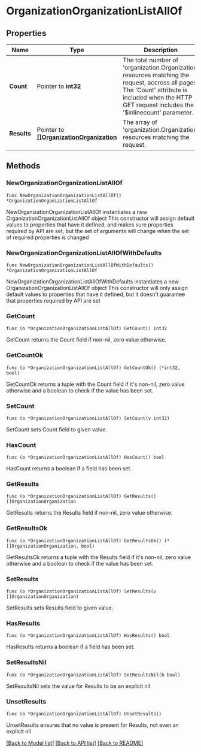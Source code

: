 # OrganizationOrganizationListAllOf

## Properties

Name | Type | Description | Notes
------------ | ------------- | ------------- | -------------
**Count** | Pointer to **int32** | The total number of &#39;organization.Organization&#39; resources matching the request, accross all pages. The &#39;Count&#39; attribute is included when the HTTP GET request includes the &#39;$inlinecount&#39; parameter. | [optional] 
**Results** | Pointer to [**[]OrganizationOrganization**](organization.Organization.md) | The array of &#39;organization.Organization&#39; resources matching the request. | [optional] 

## Methods

### NewOrganizationOrganizationListAllOf

`func NewOrganizationOrganizationListAllOf() *OrganizationOrganizationListAllOf`

NewOrganizationOrganizationListAllOf instantiates a new OrganizationOrganizationListAllOf object
This constructor will assign default values to properties that have it defined,
and makes sure properties required by API are set, but the set of arguments
will change when the set of required properties is changed

### NewOrganizationOrganizationListAllOfWithDefaults

`func NewOrganizationOrganizationListAllOfWithDefaults() *OrganizationOrganizationListAllOf`

NewOrganizationOrganizationListAllOfWithDefaults instantiates a new OrganizationOrganizationListAllOf object
This constructor will only assign default values to properties that have it defined,
but it doesn't guarantee that properties required by API are set

### GetCount

`func (o *OrganizationOrganizationListAllOf) GetCount() int32`

GetCount returns the Count field if non-nil, zero value otherwise.

### GetCountOk

`func (o *OrganizationOrganizationListAllOf) GetCountOk() (*int32, bool)`

GetCountOk returns a tuple with the Count field if it's non-nil, zero value otherwise
and a boolean to check if the value has been set.

### SetCount

`func (o *OrganizationOrganizationListAllOf) SetCount(v int32)`

SetCount sets Count field to given value.

### HasCount

`func (o *OrganizationOrganizationListAllOf) HasCount() bool`

HasCount returns a boolean if a field has been set.

### GetResults

`func (o *OrganizationOrganizationListAllOf) GetResults() []OrganizationOrganization`

GetResults returns the Results field if non-nil, zero value otherwise.

### GetResultsOk

`func (o *OrganizationOrganizationListAllOf) GetResultsOk() (*[]OrganizationOrganization, bool)`

GetResultsOk returns a tuple with the Results field if it's non-nil, zero value otherwise
and a boolean to check if the value has been set.

### SetResults

`func (o *OrganizationOrganizationListAllOf) SetResults(v []OrganizationOrganization)`

SetResults sets Results field to given value.

### HasResults

`func (o *OrganizationOrganizationListAllOf) HasResults() bool`

HasResults returns a boolean if a field has been set.

### SetResultsNil

`func (o *OrganizationOrganizationListAllOf) SetResultsNil(b bool)`

 SetResultsNil sets the value for Results to be an explicit nil

### UnsetResults
`func (o *OrganizationOrganizationListAllOf) UnsetResults()`

UnsetResults ensures that no value is present for Results, not even an explicit nil

[[Back to Model list]](../README.md#documentation-for-models) [[Back to API list]](../README.md#documentation-for-api-endpoints) [[Back to README]](../README.md)


